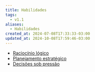 ```yaml
---
title: Habilidades
tags:
  - v1.1
aliases:
  - Habilidades
created_at: 2024-07-08T17:33:33-03:00
updated_at: 2024-10-08T17:59:46-03:00
---
```

- [Raciocínio lógico](../atomos/2024/07/26/Raciocinio_logico.md)
- [Planejamento estratégico](../atomos/2024/07/26/Planejamento_estrategico.md)
- [Decisões sob pressão](../atomos/2024/07/08/Decisoes_sob_pressao.md)